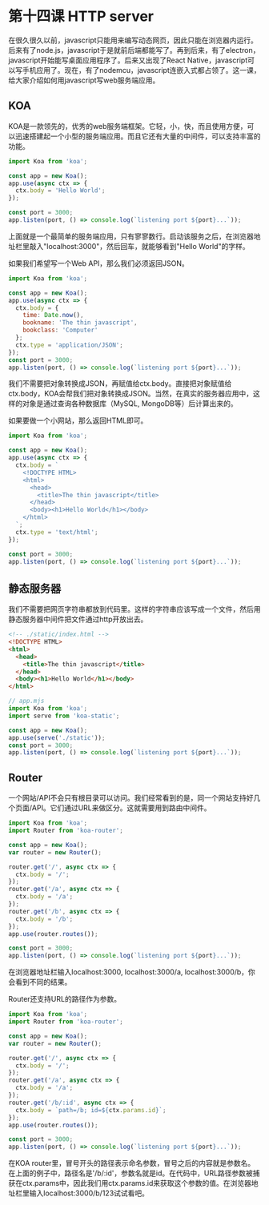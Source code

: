 # 第十四课 HTTP server
在很久很久以前，javascript只能用来编写动态网页，因此只能在浏览器内运行。后来有了node.js，javascript于是就前后端都能写了。再到后来，有了electron，javascript开始能写桌面应用程序了。后来又出现了React Native，javascript可以写手机应用了。现在，有了nodemcu，javascript连嵌入式都占领了。这一课，给大家介绍如何用javascript写web服务端应用。

## KOA
KOA是一款领先的，优秀的web服务端框架。它轻，小，快，而且使用方便，可以迅速搭建起一个小型的服务端应用。而且它还有大量的中间件，可以支持丰富的功能。
```javascript
import Koa from 'koa';

const app = new Koa();
app.use(async ctx => {
  ctx.body = 'Hello World';
});

const port = 3000;
app.listen(port, () => console.log(`listening port ${port}...`));
```
上面就是一个最简单的服务端应用，只有寥寥数行。启动该服务之后，在浏览器地址栏里敲入"localhost:3000"，然后回车，就能够看到"Hello World"的字样。

如果我们希望写一个Web API，那么我们必须返回JSON。
```javascript
import Koa from 'koa';

const app = new Koa();
app.use(async ctx => {
  ctx.body = {
    time: Date.now(),
    bookname: 'The thin javascript',
    bookclass: 'Computer'
  };
  ctx.type = 'application/JSON';
});
const port = 3000;
app.listen(port, () => console.log(`listening port ${port}...`));
```
我们不需要把对象转换成JSON，再赋值给ctx.body。直接把对象赋值给ctx.body，KOA会帮我们把对象转换成JSON。当然，在真实的服务器应用中，这样的对象是通过查询各种数据库（MySQL, MongoDB等）后计算出来的。

如果要做一个小网站，那么返回HTML即可。
```javascript
import Koa from 'koa';

const app = new Koa();
app.use(async ctx => {
  ctx.body = `
    <!DOCTYPE HTML>
    <html>
      <head>
        <title>The thin javascript</title>
      </head>
      <body><h1>Hello World</h1></body>
    </html>
  `;
  ctx.type = 'text/html';
});

const port = 3000;
app.listen(port, () => console.log(`listening port ${port}...`));
```
## 静态服务器
我们不需要把网页字符串都放到代码里。这样的字符串应该写成一个文件，然后用静态服务器中间件把文件通过http开放出去。
```HTML
<!-- ./static/index.html -->
<!DOCTYPE HTML>
<html>
  <head>
    <title>The thin javascript</title>
  </head>
  <body><h1>Hello World</h1></body>
</html>
```
```javascript
// app.mjs
import Koa from 'koa';
import serve from 'koa-static';

const app = new Koa();
app.use(serve('./static'));
const port = 3000;
app.listen(port, () => console.log(`listening port ${port}...`));
```
## Router
一个网站/API不会只有根目录可以访问。我们经常看到的是，同一个网站支持好几个页面/API。它们通过URL来做区分。这就需要用到路由中间件。
```javascript
import Koa from 'koa';
import Router from 'koa-router';

const app = new Koa();
var router = new Router();

router.get('/', async ctx => {
  ctx.body = '/';
});
router.get('/a', async ctx => {
  ctx.body = '/a';
});
router.get('/b', async ctx => {
  ctx.body = '/b';
});
app.use(router.routes());

const port = 3000;
app.listen(port, () => console.log(`listening port ${port}...`));
```
在浏览器地址栏输入localhost:3000, localhost:3000/a, localhost:3000/b，你会看到不同的结果。

Router还支持URL的路径作为参数。
```javascript
import Koa from 'koa';
import Router from 'koa-router';

const app = new Koa();
var router = new Router();

router.get('/', async ctx => {
  ctx.body = '/';
});
router.get('/a', async ctx => {
  ctx.body = '/a';
});
router.get('/b/:id', async ctx => {
  ctx.body = `path=/b; id=${ctx.params.id}`;
});
app.use(router.routes());

const port = 3000;
app.listen(port, () => console.log(`listening port ${port}...`));
```
在KOA router里，冒号开头的路径表示命名参数，冒号之后的内容就是参数名。在上面的例子中，路径名是'/b/:id'，参数名就是id。在代码中，URL路径参数被捕获在ctx.params中，因此我们用ctx.params.id来获取这个参数的值。在浏览器地址栏里输入localhost:3000/b/123试试看吧。
